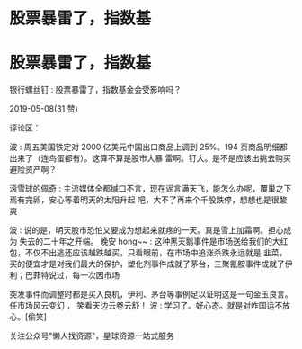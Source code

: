 # 股票暴雷了，指数基

# 股票暴雷了，指数基

银行螺丝钉 : 股票暴雷了，指数基金会受影响吗？

2019-05-08(31 赞)

评论区：

波 : 周五美国铁定对 2000 亿美元中国出口商品上调到 25%。194 页商品明细都出来了（连鸟蛋都有）。这算不算是股市大暴 雷啊。钉大。是不是应该出挑去购买避险资产啊？

滚雪球的佩奇 : 主流媒体全都缄口不言，现在谣言满天飞，能怎么办呢，覆巢之下焉有完卵，安心等着明天的太阳升起 吧，大不了再来个千股跌停，想想也是很酸爽

波 : 说的是，明天股市恐怕又要成为想起来就疼的一天。真是雪上加霜啊。担心成为 失去的二十年之开端。 晚安 hong~~ : 这种黑天鹅事件是市场送给我们的大红包，不仅不出逃还应该越跌越买，只看眼前，在市场中追涨杀跌永远就是 韭菜，买的便宜才是对我们最大的保护，塑化剂事件成就了茅台，三聚氰胺事件成就了伊利；巴菲特说过，每一次因市场

突发事件而调整时都是买入良机，伊利、茅台等事例足以证明这是一句金玉良言。任市场风云变幻 ， 笑看天边云卷云舒！ 波 : 学习了。好心态。就是对咋国运不放心。[偷笑]

关注公众号"懒人找资源"，星球资源一站式服务